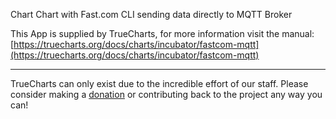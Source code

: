 Chart Chart with Fast.com CLI sending data directly to MQTT Broker


This App is supplied by TrueCharts, for more information visit the manual: [https://truecharts.org/docs/charts/incubator/fastcom-mqtt](https://truecharts.org/docs/charts/incubator/fastcom-mqtt)

---

TrueCharts can only exist due to the incredible effort of our staff.
Please consider making a [donation](https://truecharts.org/docs/about/sponsor) or contributing back to the project any way you can!
